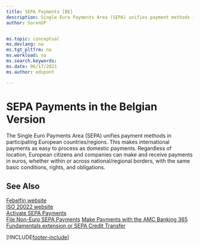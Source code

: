 ```yaml
---
title: SEPA Payments [BE]
description: Single Euro Payments Area (SEPA) unifies payment methods in participating European countries/regions and international payments as easy to process as domestic payments.
author: SorenGP


ms.topic: conceptual
ms.devlang: na
ms.tgt_pltfrm: na
ms.workload: na
ms.search.keywords:
ms.date: 06/17/2021
ms.author: edupont

---
```

# SEPA Payments in the Belgian Version

The Single Euro Payments Area (SEPA) unifies payment methods in participating European countries/regions. This makes international payments as easy to process as domestic payments. Regardless of location, European citizens and companies can make and receive payments in euros, whether within or across national/regional borders, with the same basic conditions, rights, and obligations.  

## See Also

[Febelfin website](https://go.microsoft.com/fwlink/?LinkId=275119)   
[ISO 20022 website](https://go.microsoft.com/fwlink/?LinkId=275120)   
[Activate SEPA Payments](/dynamics365/business-central/LocalFunctionality/Belgium/belgian-electronic-payments)   
[File Non-Euro SEPA Payments](/dynamics365/business-central/LocalFunctionality/Belgium/belgian-electronic-payments)
[Make Payments with the AMC Banking 365 Fundamentals extension or SEPA Credit Transfer](../../finance-make-payments-with-bank-data-conversion-service-or-sepa-credit-transfer.md)  

[!INCLUDE[footer-include](../../includes/footer-banner.md)]